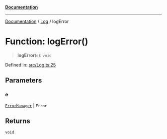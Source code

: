 [**Documentation**](../../README.md)

***

[Documentation](../../README.md) / [Log](../README.md) / logError

# Function: logError()

> **logError**(`e`): `void`

Defined in: [src/Log.ts:25](https://github.com/Christian-Me/folder-to-tags-plugin/blob/bf42295620335492a0928fbbe8ccca5ae986f975/src/Log.ts#L25)

## Parameters

### e

[`ErrorManager`](../../Error/classes/ErrorManager.md) | `Error`

## Returns

`void`
